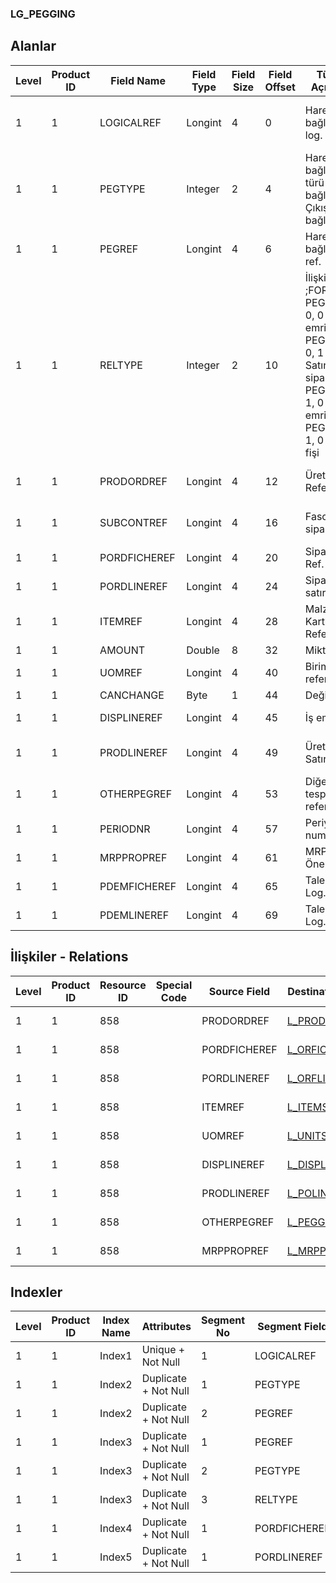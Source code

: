 ### LG_PEGGING

## Alanlar

**Level**|**Product ID**|**Field Name**|**Field Type**|**Field Size**|**Field Offset**|**Türkçe Açıklama**|**Expression**
-----|-----|-----|-----|-----|-----|-----|-----
1|1|LOGICALREF|Longint|4|0|Hareket bağlantısı log. Ref.|Transaction Connection Logical Reference
1|1|PEGTYPE|Integer|2|4|Hareket bağlantısı türü ;0 Giriş bağlantısı;1 Çıkış bağlantısı|Transaction Connection Type ;0 Input Connection;1 Output Connection
1|1|PEGREF|Longint|4|6|Hareket bağlantısı ref.|Transaction Connection Reference
1|1|RELTYPE|Integer|2|10|İlişki türü ;FOR PEGTYPE = 0, 0 Üret,m emri;FOR PEGTYPE = 0, 1 Satınalma siparişi;FOR PEGTYPE = 1, 0 Üretim emri;FOR PEGTYPE = 1, 0 Satış fişi|Relation Type ;FOR PEGTYPE = 0, 0 Production Order;FOR PEGTYPE = 0, 1 Purchase Order;FOR PEGTYPE = 1, 0 Production Order;FOR PEGTYPE = 1, 0 Sales Order
1|1|PRODORDREF|Longint|4|12|Üretim Emri Referansı|Production Order Reference
1|1|SUBCONTREF|Longint|4|16|Fason sipariş ref.|Subcontracting Order Reference
1|1|PORDFICHEREF|Longint|4|20|Sipariş fişi Ref.|Order Voucher Reference
1|1|PORDLINEREF|Longint|4|24|Sipariş satırı ref.|Order Line Reference
1|1|ITEMREF|Longint|4|28|Malzeme Kartı Referansı|Item Card Reference
1|1|AMOUNT|Double|8|32|Miktar|Quantity
1|1|UOMREF|Longint|4|40|Birim referansı|Unit Reference
1|1|CANCHANGE|Byte|1|44|Değişebilir|Changeable
1|1|DISPLINEREF|Longint|4|45|İş emri ref.|Work Order Reference
1|1|PRODLINEREF|Longint|4|49|Üretim Emri Satır Ref.|Production Order Line Reference
1|1|OTHERPEGREF|Longint|4|53|Diğer fiyat tespit referansı|Other Pegging Reference
1|1|PERIODNR|Longint|4|57|Periyot numarası|Period Number
1|1|MRPPROPREF|Longint|4|61|MRP Önerisi Ref.|MRP Proposal Reference
1|1|PDEMFICHEREF|Longint|4|65|Talep Fişi Log. Ref.|DEMANDFICHE LOGICALREF
1|1|PDEMLINEREF|Longint|4|69|Talep Satırı Log. Ref.|DEMANDLINE LOGICALREF

## İlişkiler - Relations
**Level**|**Product ID**|**Resource ID**|**Special Code**|**Source Field**|**Destination Table**|**Destination Field**|**Relation Type**|**Extra Condition**
-----|-----|-----|-----|-----|-----|-----|-----|-----
1|1|858||PRODORDREF|[L_PRODORD](../LG_PRODORD "L_PRODORD")|LOGICALREF|one-to-one|
1|1|858||PORDFICHEREF|[L_ORFICHE](../LG_ORFICHE "L_ORFICHE")|LOGICALREF|one-to-one|
1|1|858||PORDLINEREF|[L_ORFLINE](../LG_ORFLINE "L_ORFLINE")|LOGICALREF|one-to-one|
1|1|858||ITEMREF|[L_ITEMS](../LG_ITEMS "L_ITEMS")|LOGICALREF|one-to-one|
1|1|858||UOMREF|[L_UNITSETL](../LG_UNITSETL "L_UNITSETL")|LOGICALREF|one-to-one|
1|1|858||DISPLINEREF|[L_DISPLINE](../LG_DISPLINE "L_DISPLINE")|LOGICALREF|one-to-one|
1|1|858||PRODLINEREF|[L_POLINE](../LG_POLINE "L_POLINE")|LOGICALREF|one-to-one|
1|1|858||OTHERPEGREF|[L_PEGGING](../LG_PEGGING "L_PEGGING")|LOGICALREF|one-to-one|
1|1|858||MRPPROPREF|[L_MRPPROPOSAL](../LG_MRPPROPOSAL "L_MRPPROPOSAL")|LOGICALREF|one-to-one|

## Indexler
**Level**|**Product ID**|**Index Name**|**Attributes**|**Segment No**|**Segment Field**|**Sense**
-----|-----|-----|-----|-----|-----|-----
1|1|Index1|Unique + Not Null|1|LOGICALREF|Ascending
1|1|Index2|Duplicate + Not Null|1|PEGTYPE|Ascending
1|1|Index2|Duplicate + Not Null|2|PEGREF|Ascending
1|1|Index3|Duplicate + Not Null|1|PEGREF|Ascending
1|1|Index3|Duplicate + Not Null|2|PEGTYPE|Ascending
1|1|Index3|Duplicate + Not Null|3|RELTYPE|Ascending
1|1|Index4|Duplicate + Not Null|1|PORDFICHEREF|Ascending
1|1|Index5|Duplicate + Not Null|1|PORDLINEREF|Ascending

